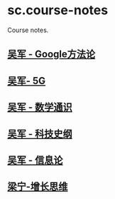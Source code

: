 # sc.course-notes
Course notes.


## [吴军 - Google方法论](SpecialTopics/WuJun/Google/README.md) 
## [吴军- 5G](SpecialTopics/WuJun/5G/README.md) 
## [吴军 - 数学通识](SpecialTopics/WuJun/Math/README.md) 
## [吴军 - 科技史纲]()
## [吴军 - 信息论]()

## [梁宁-增长思维]()
